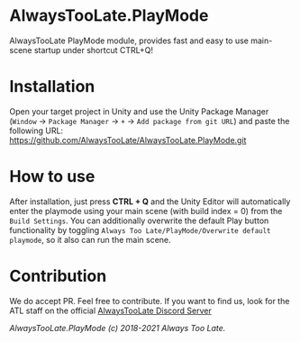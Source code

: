 # AlwaysTooLate.PlayMode

AlwaysTooLate PlayMode module, provides fast and easy to use main-scene startup under shortcut CTRL+Q!

# Installation

Open your target project in Unity and use the Unity Package Manager (`Window` -> `Package Manager` -> `+` -> `Add package from git URL`) and paste the following URL:
https://github.com/AlwaysTooLate/AlwaysTooLate.PlayMode.git

# How to use

After installation, just press **CTRL + Q** and the Unity Editor will automatically enter the playmode using your main scene (with build index = 0) from the `Build Settings`.
You can additionally overwrite the default Play button functionality by toggling `Always Too Late/PlayMode/Overwrite default playmode`, so it also can run the main scene.

# Contribution

We do accept PR. Feel free to contribute. If you want to find us, look for the ATL staff on the official [AlwaysTooLate Discord Server](https://discord.alwaystoolate.com/)

*AlwaysTooLate.PlayMode (c) 2018-2021 Always Too Late.*
